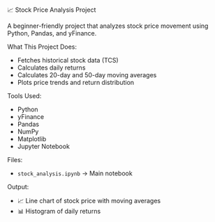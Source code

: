📈 Stock Price Analysis Project

A beginner-friendly project that analyzes stock price movement using Python, Pandas, and yFinance.

What This Project Does:
- Fetches historical stock data (TCS)
- Calculates daily returns
- Calculates 20-day and 50-day moving averages
- Plots price trends and return distribution

Tools Used:
- Python
- yFinance
- Pandas
- NumPy
- Matplotlib
- Jupyter Notebook

Files:
- `stock_analysis.ipynb` → Main notebook

Output:
- 📈 Line chart of stock price with moving averages
- 📊 Histogram of daily returns

